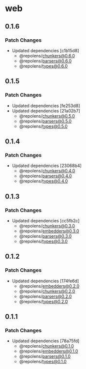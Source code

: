 # web

## 0.1.6

### Patch Changes

- Updated dependencies [c1b15d8]
  - @repolens/chunkers@0.6.0
  - @repolens/parsers@0.6.0
  - @repolens/types@0.6.0

## 0.1.5

### Patch Changes

- Updated dependencies [fe253d8]
- Updated dependencies [21a02b7]
  - @repolens/chunkers@0.5.0
  - @repolens/parsers@0.5.0
  - @repolens/types@0.5.0

## 0.1.4

### Patch Changes

- Updated dependencies [23068b4]
  - @repolens/chunkers@0.4.0
  - @repolens/parsers@0.4.0
  - @repolens/types@0.4.0

## 0.1.3

### Patch Changes

- Updated dependencies [cc5fb2c]
  - @repolens/chunkers@0.3.0
  - @repolens/embedders@0.3.0
  - @repolens/parsers@0.3.0
  - @repolens/types@0.3.0

## 0.1.2

### Patch Changes

- Updated dependencies [174fe6d]
  - @repolens/embedders@0.2.0
  - @repolens/chunkers@0.2.0
  - @repolens/parsers@0.2.0
  - @repolens/types@0.2.0

## 0.1.1

### Patch Changes

- Updated dependencies [78a75fd]
  - @repolens/chunkers@0.1.0
  - @repolens/embedders@0.1.0
  - @repolens/parsers@0.1.0
  - @repolens/types@0.1.0
